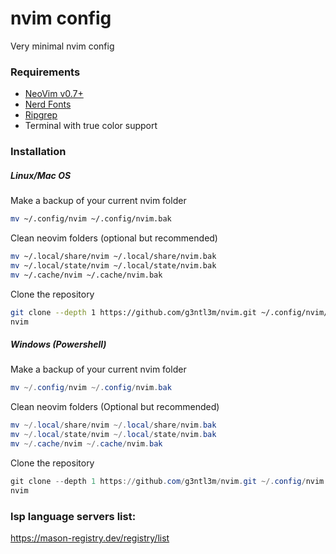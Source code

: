# nvim config
Very minimal nvim config

### Requirements
- [NeoVim v0.7+](https://neovim.io/)
- [Nerd Fonts](https://www.nerdfonts.com/)
- [Ripgrep](https://github.com/BurntSushi/ripgrep)
- Terminal with true color support

### Installation
##### Linux/Mac OS

Make a backup of your current nvim folder
``` bash
mv ~/.config/nvim ~/.config/nvim.bak
```

Clean neovim folders (optional but recommended)
``` bash
mv ~/.local/share/nvim ~/.local/share/nvim.bak
mv ~/.local/state/nvim ~/.local/state/nvim.bak
mv ~/.cache/nvim ~/.cache/nvim.bak
```
Clone the repository
```bash
git clone --depth 1 https://github.com/g3ntl3m/nvim.git ~/.config/nvim/
nvim
```

##### Windows (Powershell)
Make a backup of your current nvim folder
``` Powershell
mv ~/.config/nvim ~/.config/nvim.bak
```

Clean neovim folders (Optional but recommended)
``` Powershell
mv ~/.local/share/nvim ~/.local/share/nvim.bak
mv ~/.local/state/nvim ~/.local/state/nvim.bak
mv ~/.cache/nvim ~/.cache/nvim.bak
```
Clone the repository
``` powershell
git clone --depth 1 https://github.com/g3ntl3m/nvim.git ~/.config/nvim
nvim
```

### lsp language servers list:
https://mason-registry.dev/registry/list

